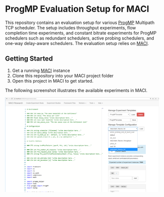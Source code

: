 # ProgMP Evaluation Setup for MACI

This repository contains an evaluation setup for various [ProgMP](https://progmp.net) Multipath TCP scheduler. 
The setup includes throughput experiments, flow completion time experiments, and constant bitrate experiments for ProgMP schedulers such as redundant schedulers, active probing schedulers, and one-way delay-aware schedulers.
The evaluation setup relies on [MACI](https://maci-research.net). 

## Getting Started

1. Get a running [MACI](https://maci-research.net) instance
2. Clone this repository into your MACI project folder
3. Open this project in MACI to get started.

The following screenshot illustrates the available experiments in MACI.

![MACI screenshot](progmp_maci_screenshot.png)
